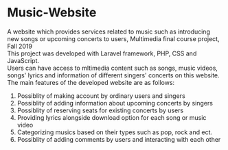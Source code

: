 # Music-Website
A website which provides services related to music such as introducing new songs or upcoming concerts to users, Multimedia final course project, Fall 2019 <br />
This project was developed with Laravel framework, PHP, CSS and JavaScript.<br />
Users can have access to mltimedia content such as songs, music videos, songs' lyrics and information of different singers' concerts on this website. <br />
The main features of the developed website are as follows:<br />
1. Possiblity of making account by ordinary users and singers<br />
2. Possiblity of adding information about upcoming concerts by singers<br />
3. Possiblity of reserving seats for existing concerts by users <br />
4. Providing lyrics alongside download option for each song or music video<br />
5. Categorizing musics based on their types such as pop, rock and ect.<br />
6. Possiblity of adding comments by users and interacting with each other<br /><br />

